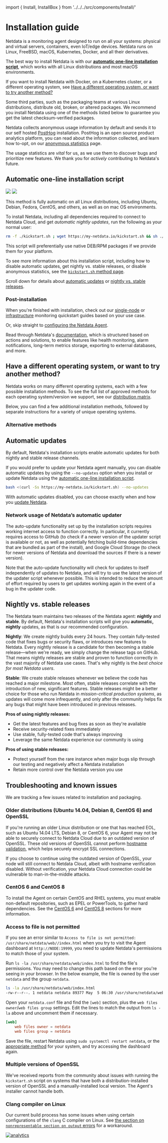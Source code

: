 <!--
title: "Installation guide"
custom_edit_url: https://github.com/netdata/netdata/edit/master/packaging/installer/README.md
-->

import { Install, InstallBox } from '../../../src/components/Install/'

# Installation guide

Netdata is a monitoring agent designed to run on all your systems: physical and virtual servers, containers, even
IoT/edge devices. Netdata runs on Linux, FreeBSD, macOS, Kubernetes, Docker, and all their derivatives.

The best way to install Netdata is with our [**automatic one-line installation
script**](#automatic-one-line-installation-script), which works with all Linux distributions and most macOS environments.

If you want to install Netdata with Docker, on a Kubernetes cluster, or a different operating system, see [Have a
different operating system, or want to try another
method?](#have-a-different-operating-system-or-want-to-try-another-method)

Some third parties, such as the packaging teams at various Linux distributions, distribute old, broken, or altered
packages. We recommend you install Netdata using one of the methods listed below to guarantee you get the latest
checksum-verified packages.

Netdata collects anonymous usage information by default and sends it to our self hosted [PostHog](https://github.com/PostHog/posthog) installation. PostHog is an open source product analytics platform, you can read
about the information collected, and learn how to-opt, on our [anonymous statistics](/docs/anonymous-statistics.md)
page.

The usage statistics are _vital_ for us, as we use them to discover bugs and prioritize new features. We thank you for
_actively_ contributing to Netdata's future.

## Automatic one-line installation script

![](https://registry.my-netdata.io/api/v1/badge.svg?chart=web_log_nginx.requests_per_url&options=unaligned&dimensions=kickstart&group=sum&after=-3600&label=last+hour&units=installations&value_color=orange&precision=0) ![](https://registry.my-netdata.io/api/v1/badge.svg?chart=web_log_nginx.requests_per_url&options=unaligned&dimensions=kickstart&group=sum&after=-86400&label=today&units=installations&precision=0)

This method is fully automatic on all Linux distributions, including Ubuntu, Debian, Fedora, CentOS, and others, as well as on mac OS environments.

To install Netdata, including all dependencies required to connect to Netdata Cloud, and get _automatic nightly
updates_, run the following as your normal user:

```bash
rm -f ./kickstart.sh ; wget https://my-netdata.io/kickstart.sh && sh ./kickstart.sh
```

This script will preferentially use native DEB/RPM packages if we provide them for your platform.

To see more information about this installation script, including how to disable automatic updates, get nightly vs.
stable releases, or disable anonymous statistics, see the [`kickstart.sh` method
page](/packaging/installer/methods/kickstart.md).

Scroll down for details about [automatic updates](#automatic-updates) or [nightly vs. stable
releases](#nightly-vs-stable-releases).

### Post-installation

When you're finished with installation, check out our [single-node](/docs/quickstart/single-node.md) or
[infrastructure](/docs/quickstart/infrastructure.md) monitoring quickstart guides based on your use case.

Or, skip straight to [configuring the Netdata Agent](/docs/configure/nodes.md).

Read through Netdata's [documentation](https://learn.netdata.cloud/docs), which is structured based on actions and
solutions, to enable features like health monitoring, alarm notifications, long-term metrics storage, exporting to
external databases, and more.

## Have a different operating system, or want to try another method?

Netdata works on many different operating systems, each with a few possible installation methods. To see the full list
of approved methods for each operating system/version we support, see our [distribution
matrix](/packaging/DISTRIBUTIONS.md).

Below, you can find a few additional installation methods, followed by separate instructions for a variety of unique
operating systems.

### Alternative methods

<Install>
  <InstallBox
    to="/docs/agent/packaging/installer/methods/kickstart"
    os="General Linux with one-line installer (recommended)"
    svg="linux" />
  <InstallBox
    to="/docs/agent/packaging/docker"
    os="Run with Docker"
    svg="docker" />
  <InstallBox
    to="/docs/agent/packaging/installer/methods/kubernetes"
    os="Deploy on Kubernetes"
    svg="kubernetes" />
   <InstallBox
    to="/docs/agent/packaging/installer/methods/macos"
    os="Install on macOS"
    svg="macos" />
  <InstallBox
    to="/docs/agent/packaging/installer/methods/manual"
    os="Linux from Git"
    svg="linux" />
  <InstallBox
    to="/docs/agent/packaging/installer/methods/source"
    os="Linux from source"
    svg="linux" />
  <InstallBox
    to="/docs/agent/packaging/installer/methods/offline" 
    os="Linux for offline nodes"
    svg="linux" />
</Install>

## Automatic updates

By default, Netdata's installation scripts enable automatic updates for both nightly and stable release channels.

If you would prefer to update your Netdata agent manually, you can disable automatic updates by using the `--no-updates`
option when you install or update Netdata using the [automatic one-line installation
script](#automatic-one-line-installation-script).

```bash
bash <(curl -Ss https://my-netdata.io/kickstart.sh) --no-updates
```

With automatic updates disabled, you can choose exactly when and how you [update
Netdata](/packaging/installer/UPDATE.md).

### Network usage of Netdata’s automatic updater

The auto-update functionality set up by the installation scripts requires working internet access to function
correctly. In particular, it currently requires access to GitHub (to check if a newer version of the updater script
is available or not, as well as potentially fetching build-time dependencies that are bundled as part of the install),
and Google Cloud Storage (to check for newer versions of Netdata and download the sources if there is a newer version).

Note that the auto-update functionality will check for updates to itself independently of updates to Netdata,
and will try to use the latest version of the updater script whenever possible. This is intended to reduce the
amount of effort required by users to get updates working again in the event of a bug in the updater code.

## Nightly vs. stable releases

The Netdata team maintains two releases of the Netdata agent: **nightly** and **stable**. By default, Netdata's
installation scripts will give you **automatic, nightly** updates, as that is our recommended configuration.

**Nightly**: We create nightly builds every 24 hours. They contain fully-tested code that fixes bugs or security flaws,
or introduces new features to Netdata. Every nightly release is a candidate for then becoming a stable release—when
we're ready, we simply change the release tags on GitHub. That means nightly releases are stable and proven to function
correctly in the vast majority of Netdata use cases. That's why nightly is the _best choice for most Netdata users_.

**Stable**: We create stable releases whenever we believe the code has reached a major milestone. Most often, stable
releases correlate with the introduction of new, significant features. Stable releases might be a better choice for
those who run Netdata in _mission-critical production systems_, as updates will come more infrequently, and only after
the community helps fix any bugs that might have been introduced in previous releases.

**Pros of using nightly releases:**

-   Get the latest features and bug fixes as soon as they're available
-   Receive security-related fixes immediately
-   Use stable, fully-tested code that's always improving
-   Leverage the same Netdata experience our community is using

**Pros of using stable releases:**

-   Protect yourself from the rare instance when major bugs slip through our testing and negatively affect a Netdata
    installation
-   Retain more control over the Netdata version you use

## Troubleshooting and known issues

We are tracking a few issues related to installation and packaging.

### Older distributions (Ubuntu 14.04, Debian 8, CentOS 6) and OpenSSL

If you're running an older Linux distribution or one that has reached EOL, such as Ubuntu 14.04 LTS, Debian 8, or CentOS
6, your Agent may not be able to securely connect to Netdata Cloud due to an outdated version of OpenSSL. These old
versions of OpenSSL cannot perform [hostname validation](https://wiki.openssl.org/index.php/Hostname_validation), which
helps securely encrypt SSL connections.

If you choose to continue using the outdated version of OpenSSL, your node will still connect to Netdata Cloud, albeit
with hostname verification disabled. Without verification, your Netdata Cloud connection could be vulnerable to
man-in-the-middle attacks.

### CentOS 6 and CentOS 8

To install the Agent on certain CentOS and RHEL systems, you must enable non-default repositories, such as EPEL or
PowerTools, to gather hard dependencies. See the [CentOS 6](/packaging/installer/methods/manual.md#centos--rhel-6x) and
[CentOS 8](/packaging/installer/methods/manual.md#centos--rhel-8x) sections for more information.

### Access to file is not permitted

If you see an error similar to `Access to file is not permitted: /usr/share/netdata/web//index.html` when you try to
visit the Agent dashboard at `http://NODE:19999`, you need to update Netdata's permissions to match those of your
system.

Run `ls -la /usr/share/netdata/web/index.html` to find the file's permissions. You may need to change this path based on
the error you're seeing in your browser. In the below example, the file is owned by the user `netdata` and the group
`netdata`.

```bash
ls -la /usr/share/netdata/web/index.html
-rw-r--r--. 1 netdata netdata 89377 May  5 06:30 /usr/share/netdata/web/index.html
```

Open your `netdata.conf` file and find the `[web]` section, plus the `web files owner`/`web files group` settings. Edit
the lines to match the output from `ls -la` above and uncomment them if necessary.

```conf
[web]
    web files owner = netdata
    web files group = netdata
```

Save the file, restart Netdata using `sudo systemctl restart netdata`, or the [appropriate
method](/docs/configure/start-stop-restart.md) for your system, and try accessing the dashboard again.

### Multiple versions of OpenSSL

We've received reports from the community about issues with running the `kickstart.sh` script on systems that have both
a distribution-installed version of OpenSSL and a manually-installed local version. The Agent's installer cannot handle
both.

### Clang compiler on Linux

Our current build process has some issues when using certain configurations of the `clang` C compiler on Linux. See [the
section on `nonrepresentable section on output`
errors](/packaging/installer/methods/manual.md#nonrepresentable-section-on-output-errors) for a workaround.

[![analytics](https://www.google-analytics.com/collect?v=1&aip=1&t=pageview&_s=1&ds=github&dr=https%3A%2F%2Fgithub.com%2Fnetdata%2Fnetdata&dl=https%3A%2F%2Fmy-netdata.io%2Fgithub%2Fpackaging%2Finstaller%2FREADME&_u=MAC~&cid=5792dfd7-8dc4-476b-af31-da2fdb9f93d2&tid=UA-64295674-3)](<>)
